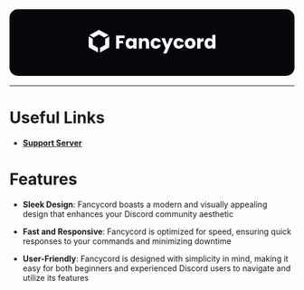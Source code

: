 <div align="center">
  <img src="./src/assets/images/Banner.png" style="border-radius: 15px;" />
</div>

---

# Useful Links

- [**Support Server**](https://discord.gg/RPt73adMBq)

# Features

- **Sleek Design**: Fancycord boasts a modern and visually appealing design that enhances your Discord community aesthetic

- **Fast and Responsive**: Fancycord is optimized for speed, ensuring quick responses to your commands and minimizing downtime

- **User-Friendly**: Fancycord is designed with simplicity in mind, making it easy for both beginners and experienced Discord users to navigate and utilize its features
